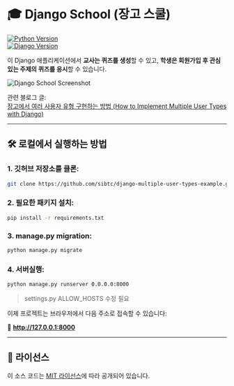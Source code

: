 # 🎓 Django School (장고 스쿨)

[![Python Version](https://img.shields.io/badge/python-3.6-brightgreen.svg)](https://python.org)  
[![Django Version](https://img.shields.io/badge/django-2.0-brightgreen.svg)](https://djangoproject.com)
 
이 Django 애플리케이션에서 **교사는 퀴즈를 생성**할 수 있고, **학생은 회원가입 후 관심 있는 주제의 퀴즈를 응시**할 수 있습니다.

![Django School Screenshot](https://simpleisbetterthancomplex.com/media/2018/01/teacher-quiz.png)

관련 블로그 글:  
[장고에서 여러 사용자 유형 구현하는 방법 (How to Implement Multiple User Types with Django)](https://simpleisbetterthancomplex.com/tutorial/2018/01/18/how-to-implement-multiple-user-types-with-django.html)

---

## 🛠️ 로컬에서 실행하는 방법

### 1. 깃허브 저장소를 클론:

```bash
git clone https://github.com/sibtc/django-multiple-user-types-example.git
```

### 2. 필요한 패키지 설치:

```bash
pip install -r requirements.txt
```

### 3. manage.py migration:

```bash
python manage.py migrate
```

### 4. 서버실행:

```bash
python manage.py runserver 0.0.0.0:8000
```
> settings.py ALLOW_HOSTS 수정 필요

이제 프로젝트는 브라우저에서 다음 주소로 접속할 수 있습니다:

🔗 **http://127.0.0.1:8000**

---

## 📄 라이선스

이 소스 코드는 [MIT 라이선스](https://github.com/sibtc/django-multiple-user-types-example/blob/master/LICENSE)에 따라 공개되어 있습니다.
